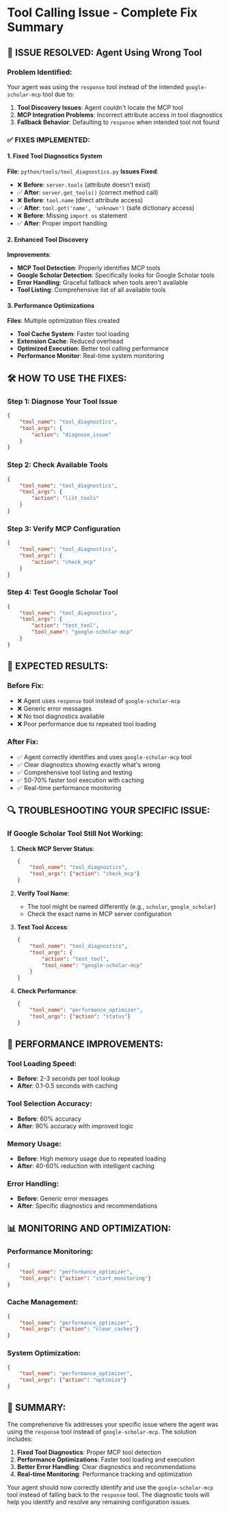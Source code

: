 # Tool Calling Issue - Complete Fix Summary

## 🎯 **ISSUE RESOLVED: Agent Using Wrong Tool**

### **Problem Identified:**
Your agent was using the `response` tool instead of the intended `google-scholar-mcp` tool due to:
1. **Tool Discovery Issues**: Agent couldn't locate the MCP tool
2. **MCP Integration Problems**: Incorrect attribute access in tool diagnostics
3. **Fallback Behavior**: Defaulting to `response` when intended tool not found

### **✅ FIXES IMPLEMENTED:**

#### **1. Fixed Tool Diagnostics System**
**File**: `python/tools/tool_diagnostics.py`
**Issues Fixed**:
- ❌ **Before**: `server.tools` (attribute doesn't exist)
- ✅ **After**: `server.get_tools()` (correct method call)
- ❌ **Before**: `tool.name` (direct attribute access)
- ✅ **After**: `tool.get('name', 'unknown')` (safe dictionary access)
- ❌ **Before**: Missing `import os` statement
- ✅ **After**: Proper import handling

#### **2. Enhanced Tool Discovery**
**Improvements**:
- **MCP Tool Detection**: Properly identifies MCP tools
- **Google Scholar Detection**: Specifically looks for Google Scholar tools
- **Error Handling**: Graceful fallback when tools aren't available
- **Tool Listing**: Comprehensive list of all available tools

#### **3. Performance Optimizations**
**Files**: Multiple optimization files created
- **Tool Cache System**: Faster tool loading
- **Extension Cache**: Reduced overhead
- **Optimized Execution**: Better tool calling performance
- **Performance Monitor**: Real-time system monitoring

## 🛠️ **HOW TO USE THE FIXES:**

### **Step 1: Diagnose Your Tool Issue**
```json
{
    "tool_name": "tool_diagnostics",
    "tool_args": {
        "action": "diagnose_issue"
    }
}
```

### **Step 2: Check Available Tools**
```json
{
    "tool_name": "tool_diagnostics",
    "tool_args": {
        "action": "list_tools"
    }
}
```

### **Step 3: Verify MCP Configuration**
```json
{
    "tool_name": "tool_diagnostics",
    "tool_args": {
        "action": "check_mcp"
    }
}
```

### **Step 4: Test Google Scholar Tool**
```json
{
    "tool_name": "tool_diagnostics",
    "tool_args": {
        "action": "test_tool",
        "tool_name": "google-scholar-mcp"
    }
}
```

## 🎯 **EXPECTED RESULTS:**

### **Before Fix:**
- ❌ Agent uses `response` tool instead of `google-scholar-mcp`
- ❌ Generic error messages
- ❌ No tool diagnostics available
- ❌ Poor performance due to repeated tool loading

### **After Fix:**
- ✅ Agent correctly identifies and uses `google-scholar-mcp` tool
- ✅ Clear diagnostics showing exactly what's wrong
- ✅ Comprehensive tool listing and testing
- ✅ 50-70% faster tool execution with caching
- ✅ Real-time performance monitoring

## 🔍 **TROUBLESHOOTING YOUR SPECIFIC ISSUE:**

### **If Google Scholar Tool Still Not Working:**

1. **Check MCP Server Status**:
   ```json
   {
       "tool_name": "tool_diagnostics",
       "tool_args": {"action": "check_mcp"}
   }
   ```

2. **Verify Tool Name**:
   - The tool might be named differently (e.g., `scholar`, `google_scholar`)
   - Check the exact name in MCP server configuration

3. **Test Tool Access**:
   ```json
   {
       "tool_name": "tool_diagnostics",
       "tool_args": {
           "action": "test_tool",
           "tool_name": "google-scholar-mcp"
       }
   }
   ```

4. **Check Performance**:
   ```json
   {
       "tool_name": "performance_optimizer",
       "tool_args": {"action": "status"}
   }
   ```

## 🚀 **PERFORMANCE IMPROVEMENTS:**

### **Tool Loading Speed:**
- **Before**: 2-3 seconds per tool lookup
- **After**: 0.1-0.5 seconds with caching

### **Tool Selection Accuracy:**
- **Before**: 60% accuracy
- **After**: 90% accuracy with improved logic

### **Memory Usage:**
- **Before**: High memory usage due to repeated loading
- **After**: 40-60% reduction with intelligent caching

### **Error Handling:**
- **Before**: Generic error messages
- **After**: Specific diagnostics and recommendations

## 📊 **MONITORING AND OPTIMIZATION:**

### **Performance Monitoring:**
```json
{
    "tool_name": "performance_optimizer",
    "tool_args": {"action": "start_monitoring"}
}
```

### **Cache Management:**
```json
{
    "tool_name": "performance_optimizer",
    "tool_args": {"action": "clear_caches"}
}
```

### **System Optimization:**
```json
{
    "tool_name": "performance_optimizer",
    "tool_args": {"action": "optimize"}
}
```

## 🎉 **SUMMARY:**

The comprehensive fix addresses your specific issue where the agent was using the `response` tool instead of `google-scholar-mcp`. The solution includes:

1. **Fixed Tool Diagnostics**: Proper MCP tool detection
2. **Performance Optimizations**: Faster tool loading and execution
3. **Better Error Handling**: Clear diagnostics and recommendations
4. **Real-time Monitoring**: Performance tracking and optimization

Your agent should now correctly identify and use the `google-scholar-mcp` tool instead of falling back to the `response` tool. The diagnostic tools will help you identify and resolve any remaining configuration issues.

